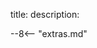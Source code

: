 title: 
description:


<!-- 
- link to setup + rewards
- hardware
- startup sequence
- restarting
- checking status
- updating
- tools
Verify Communication Between Wallets
Wallet Communication Problem Diagnosis


After both are updated with the new versions and are fully synced, you will need to run the “servicenode start-all” command from the collateral client.

basic
xbridge
xrouter
xcloud

### Update Your Configs
After updating `xrouter.conf` or a plugins file, use `xrReloadConfigs` to apply newly configured settings without needing to restart the Blocknet client. Any new clients connecting to your Service Node will now receive your updated configs. Any clients already connected to your Service Node will automatically call for the updated configs when it's been more than 10 minutes since the last connection. Any client can manually update the configs of the connected nodes using `xrUpdateConfigs`.


### View Your Configs
You can view your configs using `xrStatus`. This returns your SPV wallets, SPV calls and settings, plugin calls and settings, and the raw text of your `xrouter.conf` file.

nodepubkey
score
banned
paymentaddress
spvwallets
spvconfigs
spvwallet
commands
command
fee
requestlimit
paymentaddress
disabled
feedefault
fees
services
parameters
fee
requestlimit
paymentaddress
xrouter
servicenode
config


#### Protocol Version
You can view the blockchain and XRouter protocol version with the `getinfo` command:

```
getinfo
```

```
{
    "version" : 3120200,
    "protocolversion" : 70712,
    "xbridgeprotocolversion" : 4278190144,
    "xrouterprotocolversion" : 4278190115,
    "walletversion" : 61000,
    ....
}
```




-->











<script type="text/javascript">
// read instructions for related links in ../snippets/extras.md
var relatedLinks = [];
</script>

--8<-- "extras.md"





